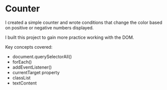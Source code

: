 # Counter
I created a simple counter and wrote conditions that change the color based on positive or negative numbers displayed.

I built this project to gain more practice working with the DOM.

Key concepts covered:

- document.querySelectorAll()
- forEach()
- addEventListener()
- currentTarget property
- classList
- textContent
